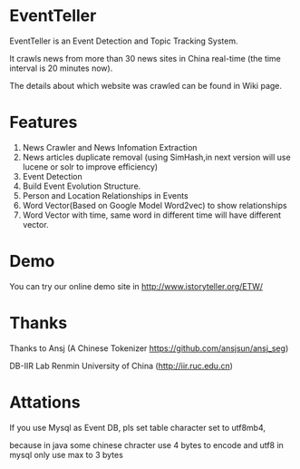 EventTeller
===========

EventTeller is an Event Detection and Topic Tracking System.

It crawls news from more than 30 news sites in China real-time (the time interval is 20 minutes now).

The details about which website was crawled can be found in Wiki page.

Features
==========

1. News Crawler and News Infomation Extraction
2. News articles duplicate removal (using SimHash,in next version will use lucene or solr to improve efficiency)
3. Event Detection 
4. Build Event Evolution Structure.
5. Person and Location Relationships in Events
6. Word Vector(Based on Google Model Word2vec) to show relationships
7. Word Vector with time, same word in different time will have different vector.


Demo
========

You can try our online demo site in http://www.istoryteller.org/ETW/

Thanks
========

Thanks to Ansj (A Chinese Tokenizer https://github.com/ansjsun/ansj_seg)

DB-IIR Lab Renmin University of China (http://iir.ruc.edu.cn)


Attations
========

If you use Mysql as Event DB, pls set table character set to utf8mb4, 

because in java some chinese chracter use 4 bytes to encode and utf8 in mysql only use max to 3 bytes







